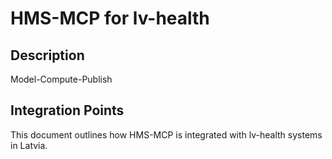 # HMS-MCP for lv-health

## Description

Model-Compute-Publish

## Integration Points

This document outlines how HMS-MCP is integrated with lv-health systems in Latvia.
